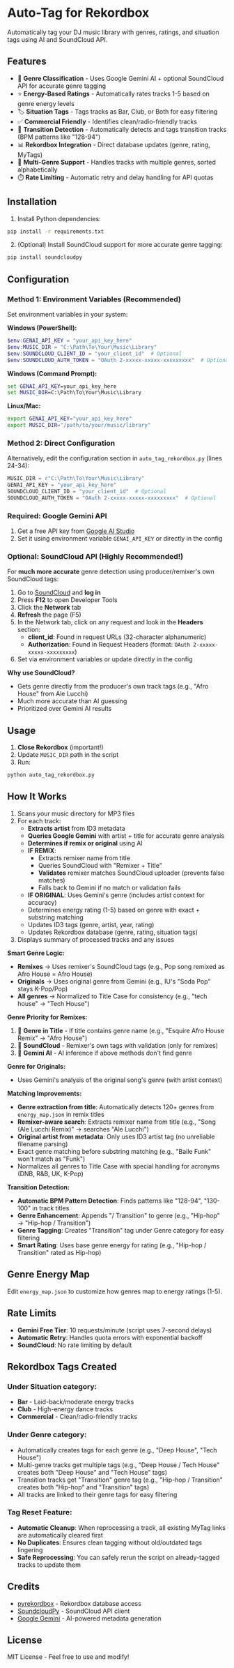 # Auto-Tag for Rekordbox

Automatically tag your DJ music library with genres, ratings, and situation tags using AI and SoundCloud API.

## Features

- 🎵 **Genre Classification** - Uses Google Gemini AI + optional SoundCloud API for accurate genre tagging
- ⭐ **Energy-Based Ratings** - Automatically rates tracks 1-5 based on genre energy levels
- 🏷️ **Situation Tags** - Tags tracks as Bar, Club, or Both for easy filtering
- ✅ **Commercial Friendly** - Identifies clean/radio-friendly tracks
- 🔄 **Transition Detection** - Automatically detects and tags transition tracks (BPM patterns like "128-94")
- 📊 **Rekordbox Integration** - Direct database updates (genre, rating, MyTags)
- 🔀 **Multi-Genre Support** - Handles tracks with multiple genres, sorted alphabetically
- ⏱️ **Rate Limiting** - Automatic retry and delay handling for API quotas

## Installation

1. Install Python dependencies:
```bash
pip install -r requirements.txt
```

2. (Optional) Install SoundCloud support for more accurate genre tagging:
```bash
pip install soundcloudpy
```

## Configuration

### Method 1: Environment Variables (Recommended)

Set environment variables in your system:

**Windows (PowerShell):**
```powershell
$env:GENAI_API_KEY = "your_api_key_here"
$env:MUSIC_DIR = "C:\Path\To\Your\Music\Library"
$env:SOUNDCLOUD_CLIENT_ID = "your_client_id"  # Optional
$env:SOUNDCLOUD_AUTH_TOKEN = "OAuth 2-xxxxx-xxxxx-xxxxxxxxx"  # Optional
```

**Windows (Command Prompt):**
```cmd
set GENAI_API_KEY=your_api_key_here
set MUSIC_DIR=C:\Path\To\Your\Music\Library
```

**Linux/Mac:**
```bash
export GENAI_API_KEY="your_api_key_here"
export MUSIC_DIR="/path/to/your/music/library"
```

### Method 2: Direct Configuration

Alternatively, edit the configuration section in `auto_tag_rekordbox.py` (lines 24-34):

```python
MUSIC_DIR = r"C:\Path\To\Your\Music\Library"
GENAI_API_KEY = "your_api_key_here"
SOUNDCLOUD_CLIENT_ID = "your_client_id"  # Optional
SOUNDCLOUD_AUTH_TOKEN = "OAuth 2-xxxxx-xxxxx-xxxxxxxxx"  # Optional
```

### Required: Google Gemini API

1. Get a free API key from [Google AI Studio](https://aistudio.google.com/apikey)
2. Set it using environment variable `GENAI_API_KEY` or directly in the config

### Optional: SoundCloud API (Highly Recommended!)

For **much more accurate** genre detection using producer/remixer's own SoundCloud tags:

1. Go to [SoundCloud](https://soundcloud.com) and **log in**
2. Press **F12** to open Developer Tools
3. Click the **Network** tab
4. **Refresh** the page (F5)
5. In the Network tab, click on any request and look in the **Headers** section:
   - **client_id**: Found in request URLs (32-character alphanumeric)
   - **Authorization**: Found in Request Headers (format: `OAuth 2-xxxxx-xxxxx-xxxxxxxxx`)
6. Set via environment variables or update directly in the config

**Why use SoundCloud?**
- Gets genre directly from the producer's own track tags (e.g., "Afro House" from Ale Lucchi)
- Much more accurate than AI guessing
- Prioritized over Gemini AI results

## Usage

1. **Close Rekordbox** (important!)
2. Update `MUSIC_DIR` path in the script
3. Run:
```bash
python auto_tag_rekordbox.py
```

## How It Works

1. Scans your music directory for MP3 files
2. For each track:
   - **Extracts artist** from ID3 metadata
   - **Queries Google Gemini** with artist + title for accurate genre analysis
   - **Determines if remix or original** using AI
   - **IF REMIX**: 
     - Extracts remixer name from title
     - Queries SoundCloud with "Remixer + Title"
     - **Validates** remixer matches SoundCloud uploader (prevents false matches)
     - Falls back to Gemini if no match or validation fails
   - **IF ORIGINAL**: Uses Gemini's genre (includes artist context for accuracy)
   - Determines energy rating (1-5) based on genre with exact + substring matching
   - Updates ID3 tags (genre, artist, year, rating)
   - Updates Rekordbox database (genre, rating, situation tags)
3. Displays summary of processed tracks and any issues

**Smart Genre Logic:**
- **Remixes** → Uses remixer's SoundCloud tags (e.g., Pop song remixed as Afro House = Afro House)
- **Originals** → Uses original genre from Gemini (e.g., IU's "Soda Pop" stays K-Pop/Pop)
- **All genres** → Normalized to Title Case for consistency (e.g., "tech house" → "Tech House")

**Genre Priority for Remixes:**
1. 🥇 **Genre in Title** - If title contains genre name (e.g., "Esquire Afro House Remix" → "Afro House")
2. 🥈 **SoundCloud** - Remixer's own tags with validation (only for remixes)
3. 🥉 **Gemini AI** - AI inference if above methods don't find genre

**Genre for Originals:**
- Uses Gemini's analysis of the original song's genre (with artist context)

**Matching Improvements:**
- **Genre extraction from title**: Automatically detects 120+ genres from `energy_map.json` in remix titles
- **Remixer-aware search**: Extracts remixer name from title (e.g., "Song (Ale Lucchi Remix)" → searches "Ale Lucchi")
- **Original artist from metadata**: Only uses ID3 artist tag (no unreliable filename parsing)
- Exact genre matching before substring matching (e.g., "Baile Funk" won't match as "Funk")
- Normalizes all genres to Title Case with special handling for acronyms (DNB, R&B, UK, K-Pop)

**Transition Detection:**
- **Automatic BPM Pattern Detection**: Finds patterns like "128-94", "130-100" in track titles
- **Genre Enhancement**: Appends "/ Transition" to genre (e.g., "Hip-hop" → "Hip-hop / Transition")
- **Genre Tagging**: Creates "Transition" tag under Genre category for easy filtering
- **Smart Rating**: Uses base genre energy for rating (e.g., "Hip-hop / Transition" rated as Hip-hop)

## Genre Energy Map

Edit `energy_map.json` to customize how genres map to energy ratings (1-5).

## Rate Limits

- **Gemini Free Tier**: 10 requests/minute (script uses 7-second delays)
- **Automatic Retry**: Handles quota errors with exponential backoff
- **SoundCloud**: No rate limiting by default

## Rekordbox Tags Created

### Under **Situation** category:
- **Bar** - Laid-back/moderate energy tracks
- **Club** - High-energy dance tracks  
- **Commercial** - Clean/radio-friendly tracks

### Under **Genre** category:
- Automatically creates tags for each genre (e.g., "Deep House", "Tech House")
- Multi-genre tracks get multiple tags (e.g., "Deep House / Tech House" creates both "Deep House" and "Tech House" tags)
- Transition tracks get "Transition" genre tag (e.g., "Hip-hop / Transition" creates both "Hip-hop" and "Transition" tags)
- All tracks are linked to their genre tags for easy filtering

### Tag Reset Feature:
- **Automatic Cleanup**: When reprocessing a track, all existing MyTag links are automatically cleared first
- **No Duplicates**: Ensures clean tagging without old/outdated tags lingering
- **Safe Reprocessing**: You can safely rerun the script on already-tagged tracks to update them

## Credits

- [pyrekordbox](https://github.com/dylanljones/pyrekordbox) - Rekordbox database access
- [SoundcloudPy](https://github.com/music-assistant/SoundcloudPy) - SoundCloud API client
- [Google Gemini](https://ai.google.dev/) - AI-powered metadata generation

## License

MIT License - Feel free to use and modify!

